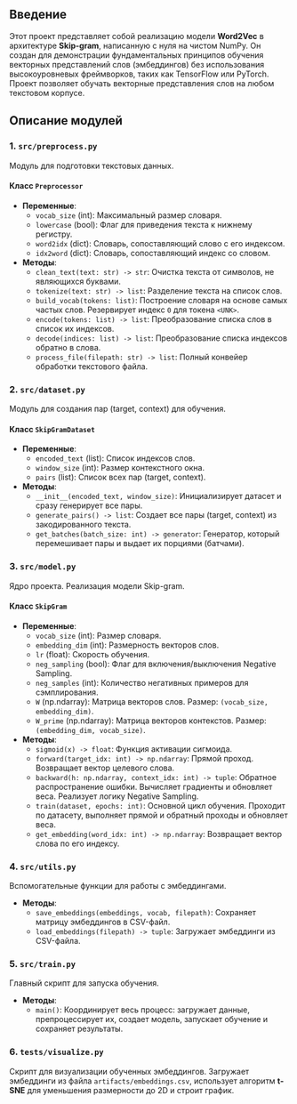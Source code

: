 ## Введение

Этот проект представляет собой реализацию модели **Word2Vec** в архитектуре **Skip-gram**, написанную с нуля на чистом NumPy. Он создан для демонстрации фундаментальных принципов обучения векторных представлений слов (эмбеддингов) без использования высокоуровневых фреймворков, таких как TensorFlow или PyTorch. Проект позволяет обучать векторные представления слов на любом текстовом корпусе.

## Описание модулей

### 1\. `src/preprocess.py`

Модуль для подготовки текстовых данных.

#### Класс `Preprocessor`

  - **Переменные**:
      - `vocab_size` (int): Максимальный размер словаря.
      - `lowercase` (bool): Флаг для приведения текста к нижнему регистру.
      - `word2idx` (dict): Словарь, сопоставляющий слово с его индексом.
      - `idx2word` (dict): Словарь, сопоставляющий индекс со словом.
  - **Методы**:
      - `clean_text(text: str) -> str`: Очистка текста от символов, не являющихся буквами.
      - `tokenize(text: str) -> list`: Разделение текста на список слов.
      - `build_vocab(tokens: list)`: Построение словаря на основе самых частых слов. Резервирует индекс `0` для токена `<UNK>`.
      - `encode(tokens: list) -> list`: Преобразование списка слов в список их индексов.
      - `decode(indices: list) -> list`: Преобразование списка индексов обратно в слова.
      - `process_file(filepath: str) -> list`: Полный конвейер обработки текстового файла.

### 2\. `src/dataset.py`

Модуль для создания пар (target, context) для обучения.

#### Класс `SkipGramDataset`

  - **Переменные**:
      - `encoded_text` (list): Список индексов слов.
      - `window_size` (int): Размер контекстного окна.
      - `pairs` (list): Список всех пар (target, context).
  - **Методы**:
      - `__init__(encoded_text, window_size)`: Инициализирует датасет и сразу генерирует все пары.
      - `generate_pairs() -> list`: Создает все пары (target, context) из закодированного текста.
      - `get_batches(batch_size: int) -> generator`: Генератор, который перемешивает пары и выдает их порциями (батчами).

### 3\. `src/model.py`

Ядро проекта. Реализация модели Skip-gram.

#### Класс `SkipGram`

  - **Переменные**:
      - `vocab_size` (int): Размер словаря.
      - `embedding_dim` (int): Размерность векторов слов.
      - `lr` (float): Скорость обучения.
      - `neg_sampling` (bool): Флаг для включения/выключения Negative Sampling.
      - `neg_samples` (int): Количество негативных примеров для сэмплирования.
      - `W` (np.ndarray): Матрица векторов слов. Размер: `(vocab_size, embedding_dim)`.
      - `W_prime` (np.ndarray): Матрица векторов контекстов. Размер: `(embedding_dim, vocab_size)`.
  - **Методы**:
      - `sigmoid(x) -> float`: Функция активации сигмоида.
      - `forward(target_idx: int) -> np.ndarray`: Прямой проход. Возвращает вектор целевого слова.
      - `backward(h: np.ndarray, context_idx: int) -> tuple`: Обратное распространение ошибки. Вычисляет градиенты и обновляет веса. Реализует логику Negative Sampling.
      - `train(dataset, epochs: int)`: Основной цикл обучения. Проходит по датасету, выполняет прямой и обратный проходы и обновляет веса.
      - `get_embedding(word_idx: int) -> np.ndarray`: Возвращает вектор слова по его индексу.

### 4\. `src/utils.py`

Вспомогательные функции для работы с эмбеддингами.

  - **Методы**:
      - `save_embeddings(embeddings, vocab, filepath)`: Сохраняет матрицу эмбеддингов в CSV-файл.
      - `load_embeddings(filepath) -> tuple`: Загружает эмбеддинги из CSV-файла.

### 5\. `src/train.py`

Главный скрипт для запуска обучения.

  - **Методы**:
      - `main()`: Координирует весь процесс: загружает данные, препроцессирует их, создает модель, запускает обучение и сохраняет результаты.

### 6\. `tests/visualize.py`

Скрипт для визуализации обученных эмбеддингов. Загружает эмбеддинги из файла `artifacts/embeddings.csv`, использует алгоритм **t-SNE** для уменьшения размерности до 2D и строит график.
